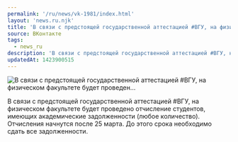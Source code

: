 ```yaml
---
permalink: '/ru/news/vk-1981/index.html'
layout: 'news.ru.njk'
title: 'В связи с предстоящей государственной аттестацией #ВГУ, на физическом факультете будет проведен…'
source: ВКонтакте
tags:
  - news_ru
description: 'В связи с предстоящей государственной аттестацией #ВГУ, на физическом факультете будет проведен…'
updatedAt: 1423900515
---
```

![В связи с предстоящей государственной аттестацией #ВГУ, на физическом факультете будет проведен…](https://sun9-65.userapi.com/impf/c623428/v623428833/1988a/A4ccyS-VSvQ.jpg?size=646x562&quality=96&proxy=1&sign=8366eefe174ea62b3cebdcb046eeb299&c_uniq_tag=kGXRioV58KJHHj2jeK5504bHp5NGrxVcsszM0fMXsrM&type=album)

В связи с предстоящей государственной аттестацией #ВГУ, на физическом факультете будет проведено отчисление студентов, имеющих академические задолженности (любое количество). Отчисления начнутся после 25 марта. До этого срока необходимо сдать все задолженности.
